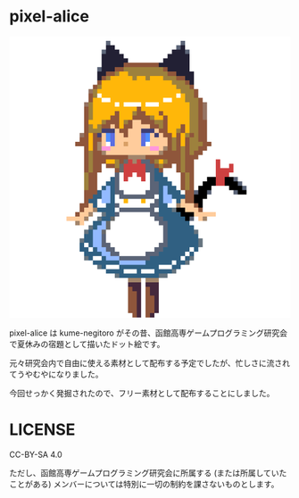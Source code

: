 # pixel-alice

![pixel-alice](/pixel-alice_x1000.png)

pixel-alice は kume-negitoro がその昔、函館高専ゲームプログラミング研究会で夏休みの宿題として描いたドット絵です。

元々研究会内で自由に使える素材として配布する予定でしたが、忙しさに流されてうやむやになりました。

今回せっかく発掘されたので、フリー素材として配布することにしました。


# LICENSE
CC-BY-SA 4.0

ただし、函館高専ゲームプログラミング研究会に所属する (または所属していたことがある) メンバーについては特別に一切の制約を課さないものとします。

